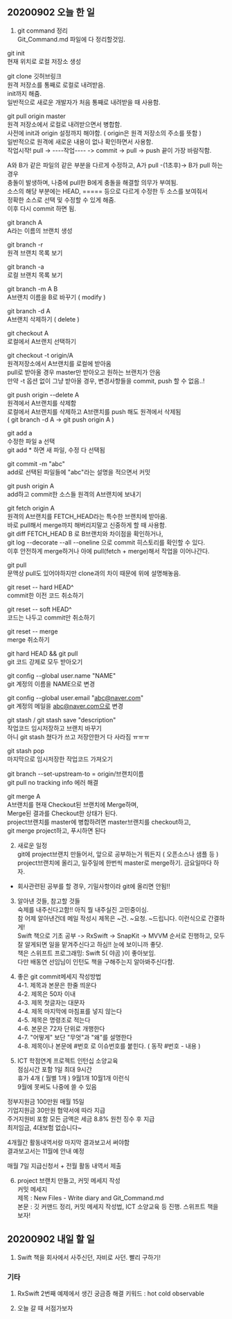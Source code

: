 ## 20200902 오늘 한 일
1. git command 정리  
Git_Command.md 파일에 다 정리할것임.  

git init  
현재 위치로 로컬 저장소 생성  

git clone 깃허브링크  
원격 저장소를 통째로 로컬로 내려받음.  
init까지 해줌.  
일반적으로 새로운 개발자가 처음 통째로 내려받을 때 사용함.  

git pull origin master  
원격 저장소에서 로컬로 내려받으면서 병합함.  
사전에 init과 origin 설정까지 해야함. ( origin은 원격 저장소의 주소를 뜻함 )  
일반적으로 원격에 새로운 내용이 없나 확인하면서 사용함.  
작업시작! pull -> ----작업---- -> commit -> pull -> push 끝이 가장 바람직함.  

A와 B가 같은 파일의 같은 부분을 다르게 수정하고, A가 pull -(1초후)-> B가 pull 하는 경우  
충돌이 발생하며, 나중에 pull한 B에게 충돌을 해결할 의무가 부여됨.  
소스의 해당 부분에는 HEAD, ===== 등으로 다르게 수정한 두 소스를 보여줘서  
정확한 소스로 선택 및 수정할 수 있게 해줌.  
이후 다시 commit 하면 됨.  

git branch A  
A라는 이름의 브랜치 생성  

git branch -r  
원격 브랜치 목록 보기  

git branch -a  
로컬 브랜치 목록 보기  

git branch -m A B  
A브랜치 이름을 B로 바꾸기 ( modify )  

git branch -d A  
A브랜치 삭제하기 ( delete )  

git checkout A  
로컬에서 A브랜치 선택하기  

git checkout -t origin/A  
원격저장소에서 A브랜치를 로컬에 받아옴  
pull로 받아올 경우 master만 받아오고 원하는 브랜치가 안옴  
만약 -t 옵션 없이 그냥 받아올 경우, 변경사항들을 commit, push 할 수 없음..!  

git push origin --delete A  
원격에서 A브랜치를 삭제함  
로컬에서 A브랜치를 삭제하고 A브랜치를 push 해도 원격에서 삭제됨  
( git branch -d A -> git push origin A )  

git add a  
수정한 파일 a 선택  
git add * 하면 새 파일, 수정 다 선택됨  

git commit -m "abc"  
add로 선택된 파일들에 "abc"라는 설명을 적으면서 커밋  

git push origin A  
add하고 commit한 소스들 원격의 A브랜치에 보내기  

git fetch origin A  
원격의 A브랜치를 FETCH_HEAD라는 특수한 브랜치에 받아옴.  
바로 pull해서 merge까지 해버리지말고 신중하게 할 때 사용함.  
git diff FETCH_HEAD B 로 B브랜치와 차이점을 확인하거나,  
git log --decorate --all --oneline 으로 commit 히스토리를 확인할 수 있다.  
이후 안전하게 merge하거나 아에 pull(fetch + merge)해서 작업을 이어나간다.  

git pull  
문맥상 pull도 있어야하지만 clone과의 차이 때문에 위에 설명해놓음.  

git reset -- hard HEAD^  
commit한 이전 코드 취소하기  

git reset -- soft HEAD^  
코드는 나두고 commit만 취소하기  

git reset -- merge  
merge 취소하기  

git hard HEAD && git pull  
git 코드 강제로 모두 받아오기  

git config --global user.name "NAME"  
git 계정의 이름을 NAME으로 변경  

git config --global user.email "abc@naver.com"  
git 계정의 메일을 abc@naver.com으로 변경  

git stash / git stash save "description"  
작업코드 임시저장하고 브랜치 바꾸기  
아니 git stash 쳤다가 쓰고 저장안한거 다 사라짐 ㅠㅠㅠ  

git stash pop  
마지막으로 임시저장한 작업코드 가져오기  

git branch --set-upstream-to = origin/브랜치이름  
git pull no tracking info 에러 해결  

git merge A  
A브랜치를 현재 Checkout된 브랜치에 Merge하며,  
Merge된 결과를 Checkout한 상태가 된다.  
project브랜치를 master에 병합하려면 master브랜치를 checkout하고,  
git merge project하고, 푸시하면 된다  


2. 새로운 일정  
git에 project브랜치 만들어서, 앞으로 공부하는거 뭐든지 ( 오픈소스나 샘플 등 )  
project브랜치에 올리고, 일주일에 한번씩 master로 merge하기. 금요일마다 하자.  
* 회사관련된 공부를 할 경우, 기밀사항이라 git에 올리면 안됨!!  


3. 알아낸 것들, 참고할 것들  
숙제를 내주신다고함!! 아직 뭘 내주실진 고민중이심.  
참 어제 알아낸건데 메일 작성시 제목은 ~건. ~요청. ~드립니다. 이런식으로 간결하게!  
Swift 책으로 기초 공부 -> RxSwift -> SnapKit -> MVVM 순서로 진행하고, 모두 잘 알게되면 일을 맡겨주신다고 하심!! 눈에 보이니까 좋닷.  
책은 스위프트 프로그래밍: Swift 5( 야곰 )이 좋아보임.  
다만 배동연 선임님이 인턴도 책을 구해주는지 알아봐주신다함.  


4. 좋은 git commit메세지 작성방법  
4-1. 제목과 본문은 한줄 띄운다  
4-2. 제목은 50자 이내  
4-3. 제목 첫글자는 대문자  
4-4. 제목 마지막에 마침표를 넣지 않는다  
4-5. 제목은 명령조로 적는다  
4-6. 본문은 72자 단위로 개행한다  
4-7. "어떻게" 보단 "무엇"과 "왜"를 설명한다  
4-8. 제목이나 본문에 #번호 로 이슈번호를 붙힌다. ( 동작 #번호 - 내용 )  


5. ICT 학점연계 프로젝트 인턴십 소양교육  
점심시간 포함 1일 최대 9시간  
휴가 4개 ( 월별 1개 ) 9월1개 10월1개 이런식  
9월에 못써도 나중에 쓸 수 있음  

정부지원금 100만원 매월 15일  
기업지원금 30만원 협약서에 따라 지급  
주거지원비 포함 모든 금액은 세금 8.8% 원천 징수 후 지급  
최저임금, 4대보험 없습니다~  

4개월간 활동내역서랑 마지막 결과보고서 써야함  
결과보고서는 11월에 안내 예정  

매월 7일 지급신청서 + 전월 활동 내역서 제출  

6. project 브랜치 만들고, 커밋 메세지 작성  
커밋 메세지  
제목 : New Files - Write diary and Git_Command.md  
본문 : 깃 커맨드 정리, 커밋 메세지 작성법, ICT 소양교육 등 진행. 스위프트 책을 보자!  

## 20200902 내일 할 일
1. Swift 책을 회사에서 사주신던, 자비로 사던. 빨리 구하기!  


### 기타
1. RxSwift 2번째 예제에서 생긴 궁금증 해결 키워드 : hot cold observable  

2. 오늘 갈 때 서점가보자  
